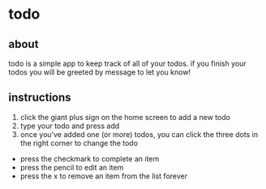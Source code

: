 # todo

## about

todo is a simple app to keep track of all of your todos. if you finish your todos you will be greeted by message to let you know!

## instructions

1. click the giant plus sign on the home screen to add a new todo
2. type your todo and press add
3. once you've added one (or more) todos, you can click the three dots in the right corner to change the todo

- press the checkmark to complete an item
- press the pencil to edit an item
- press the x to remove an item from the list forever
